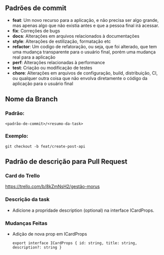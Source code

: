 ## Padrões de commit
- **feat**: Um novo recurso para a aplicação, e não precisa ser algo grande, mas apenas algo que não existia antes e que a pessoa final irá acessar.
- **fix**: Correções de bugs
- **docs**: Alterações em arquivos relacionados à documentações
- **style**: Alterações de estilização, formatação etc
- **refactor**: Um codigo de refatoração, ou seja, que foi alterado, que tem uma mudança transparente para o usuário final, porém uma mudança real para a aplicação
- **perf**: Alterações relacionadas à performance
- **test**: Criação ou modificação de testes
- **chore**: Alterações em arquivos de configuração, build, distribuição, CI, ou qualquer outra coisa que não envolva diretamente o código da aplicação para o usuário final

## Nome da Branch
### Padrão:
```<padrão-de-commit>/<resumo-da-task> ```

### Exemplo:
```git checkout -b feat/create-post-api```

## Padrão de descrição para Pull Request

### Card do Trello
https://trello.com/b/8kZmNsH2/gestão-morus

### Descrição da task
- Adicione a propridade description (optional) na interface ICardProps.

### Mudanças Feitas
- Adição de nova prop em ICardProps
  ```
  export interface ICardProps { id: string, title: string, description?: string }
  ```
